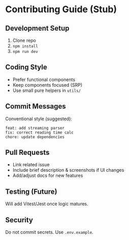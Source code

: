 # Contributing Guide (Stub)

## Development Setup
1. Clone repo
2. `npm install`
3. `npm run dev`

## Coding Style
- Prefer functional components
- Keep components focused (SRP)
- Use small pure helpers in `utils/`

## Commit Messages
Conventional style (suggested):
```
feat: add streaming parser
fix: correct reading time calc
chore: update dependencies
```

## Pull Requests
- Link related issue
- Include brief description & screenshots if UI changes
- Add/adjust docs for new features

## Testing (Future)
Will add Vitest/Jest once logic matures.

## Security
Do not commit secrets. Use `.env.example`.
